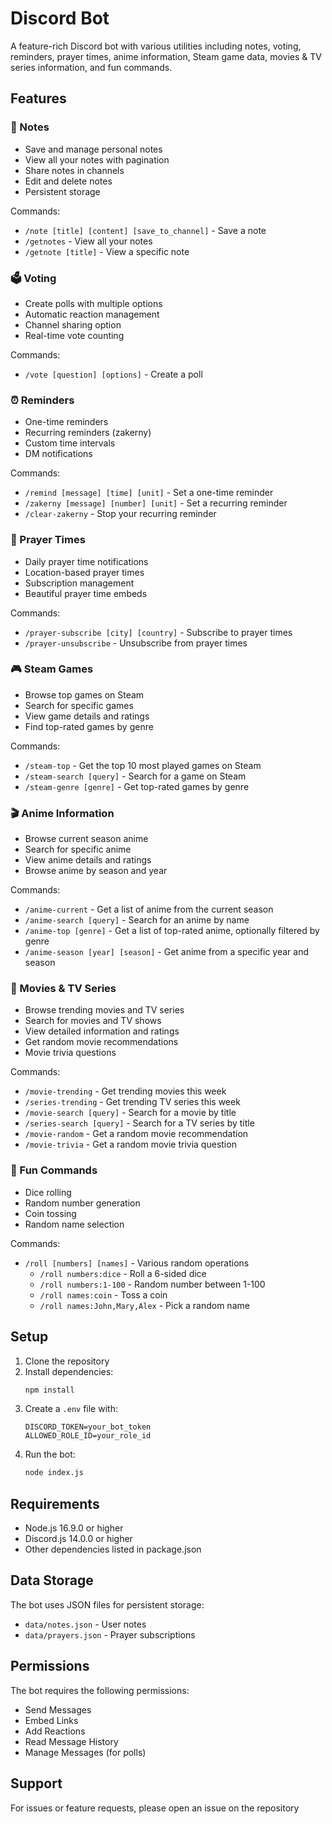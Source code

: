 # Discord Bot


A feature-rich Discord bot with various utilities including notes, voting, reminders, prayer times, anime information, Steam game data, movies & TV series information, and fun commands.

## Features

### 📝 Notes
- Save and manage personal notes
- View all your notes with pagination
- Share notes in channels
- Edit and delete notes
- Persistent storage

Commands:
- `/note [title] [content] [save_to_channel]` - Save a note
- `/getnotes` - View all your notes
- `/getnote [title]` - View a specific note

### 🗳️ Voting
- Create polls with multiple options
- Automatic reaction management
- Channel sharing option
- Real-time vote counting

Commands:
- `/vote [question] [options]` - Create a poll

### ⏰ Reminders
- One-time reminders
- Recurring reminders (zakerny)
- Custom time intervals
- DM notifications

Commands:
- `/remind [message] [time] [unit]` - Set a one-time reminder
- `/zakerny [message] [number] [unit]` - Set a recurring reminder
- `/clear-zakerny` - Stop your recurring reminder

### 🕌 Prayer Times
- Daily prayer time notifications
- Location-based prayer times
- Subscription management
- Beautiful prayer time embeds

Commands:
- `/prayer-subscribe [city] [country]` - Subscribe to prayer times
- `/prayer-unsubscribe` - Unsubscribe from prayer times

### 🎮 Steam Games
- Browse top games on Steam
- Search for specific games
- View game details and ratings
- Find top-rated games by genre

Commands:
- `/steam-top` - Get the top 10 most played games on Steam
- `/steam-search [query]` - Search for a game on Steam
- `/steam-genre [genre]` - Get top-rated games by genre

### 🎬 Anime Information
- Browse current season anime
- Search for specific anime
- View anime details and ratings
- Browse anime by season and year

Commands:
- `/anime-current` - Get a list of anime from the current season
- `/anime-search [query]` - Search for an anime by name
- `/anime-top [genre]` - Get a list of top-rated anime, optionally filtered by genre
- `/anime-season [year] [season]` - Get anime from a specific year and season

### 🎥 Movies & TV Series
- Browse trending movies and TV series
- Search for movies and TV shows
- View detailed information and ratings
- Get random movie recommendations
- Movie trivia questions

Commands:
- `/movie-trending` - Get trending movies this week
- `/series-trending` - Get trending TV series this week
- `/movie-search [query]` - Search for a movie by title
- `/series-search [query]` - Search for a TV series by title
- `/movie-random` - Get a random movie recommendation
- `/movie-trivia` - Get a random movie trivia question

### 🎲 Fun Commands
- Dice rolling
- Random number generation
- Coin tossing
- Random name selection

Commands:
- `/roll [numbers] [names]` - Various random operations
  - `/roll numbers:dice` - Roll a 6-sided dice
  - `/roll numbers:1-100` - Random number between 1-100
  - `/roll names:coin` - Toss a coin
  - `/roll names:John,Mary,Alex` - Pick a random name

## Setup

1. Clone the repository
2. Install dependencies:
   ```bash
   npm install
   ```
3. Create a `.env` file with:
   ```
   DISCORD_TOKEN=your_bot_token
   ALLOWED_ROLE_ID=your_role_id
   ```
4. Run the bot:
   ```bash
   node index.js
   ```

## Requirements

- Node.js 16.9.0 or higher
- Discord.js 14.0.0 or higher
- Other dependencies listed in package.json

## Data Storage

The bot uses JSON files for persistent storage:
- `data/notes.json` - User notes
- `data/prayers.json` - Prayer subscriptions


## Permissions

The bot requires the following permissions:
- Send Messages
- Embed Links
- Add Reactions
- Read Message History
- Manage Messages (for polls)

## Support

For issues or feature requests, please open an issue on the repository
